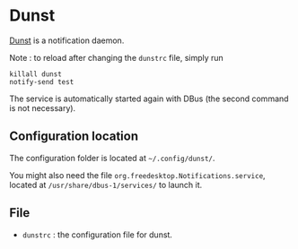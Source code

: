 # Dunst
[Dunst](https://dunst-project.org) is a notification daemon.

Note : to reload after changing the `dunstrc` file, simply run
```
killall dunst
notify-send test
```
The service is automatically started again with DBus (the second command is not necessary).

## Configuration location
The configuration folder is located at `~/.config/dunst/`.

You might also need the file `org.freedesktop.Notifications.service`, located at `/usr/share/dbus-1/services/` to launch it.

## File
- `dunstrc` : the configuration file for dunst.
